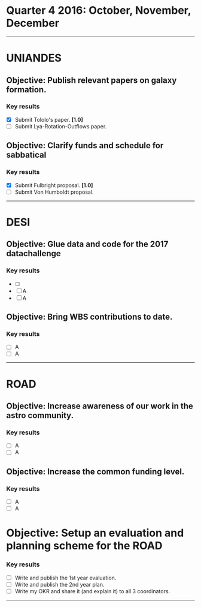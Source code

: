 # Quarter 4 2016: October, November, December
-----
# UNIANDES

## Objective: Publish relevant papers on galaxy formation.
### Key results
 * [x] Submit Tololo's paper. **[1.0]** 
 * [ ] Submit Lya-Rotation-Outflows paper.  

## Objective: Clarify funds and schedule for sabbatical
### Key results
 * [x] Submit Fulbright proposal. **[1.0]** 
 * [ ] Submit Von Humboldt proposal.
 
----- 
# DESI

## Objective: Glue data and code for the 2017 datachallenge
### Key results
 * [ ] 
 * [ ] A
 * [ ] A 
 
## Objective: Bring WBS contributions to date.
### Key results
 * [ ] A
 * [ ] A
 
-----
# ROAD

## Objective: Increase awareness of our work in the astro community.
### Key results
 * [ ] A 
 * [ ] A

## Objective: Increase the common funding level.
### Key results
 * [ ] A 
 * [ ] A
 
# Objective: Setup an evaluation and planning scheme for the ROAD
### Key results
 * [ ] Write and publish the 1st year evaluation.
 * [ ] Write and publish the 2nd year plan. 
 * [ ] Write my OKR and share it (and explain it) to all 3 coordinators. 
 
-----
